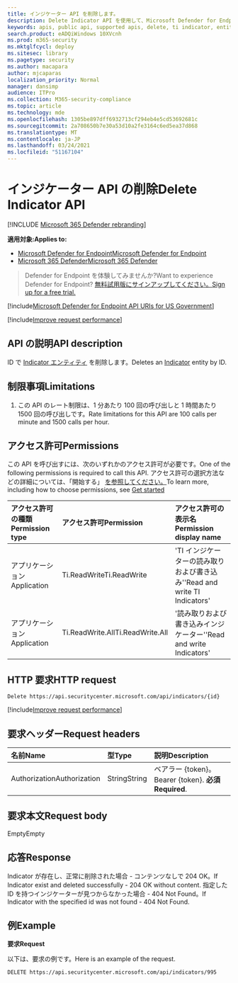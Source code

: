 ```yaml
---
title: インジケーター API を削除します。
description: Delete Indicator API を使用して、Microsoft Defender for Endpoint の ID でインジケーター エンティティを削除する方法について説明します。
keywords: apis, public api, supported apis, delete, ti indicator, entity, id
search.product: eADQiWindows 10XVcnh
ms.prod: m365-security
ms.mktglfcycl: deploy
ms.sitesec: library
ms.pagetype: security
ms.author: macapara
author: mjcaparas
localization_priority: Normal
manager: dansimp
audience: ITPro
ms.collection: M365-security-compliance
ms.topic: article
ms.technology: mde
ms.openlocfilehash: 1305be897dff6932713cf294eb4e5cd53692681c
ms.sourcegitcommit: 2a708650b7e30a53d10a2fe3164c6ed5ea37d868
ms.translationtype: MT
ms.contentlocale: ja-JP
ms.lasthandoff: 03/24/2021
ms.locfileid: "51167104"
---
```

# <a name="delete-indicator-api"></a><span data-ttu-id="4e02c-104">インジケーター API の削除</span><span class="sxs-lookup"><span data-stu-id="4e02c-104">Delete Indicator API</span></span>

[!INCLUDE [Microsoft 365 Defender rebranding](../../includes/microsoft-defender.md)]

<span data-ttu-id="4e02c-105">**適用対象:**</span><span class="sxs-lookup"><span data-stu-id="4e02c-105">**Applies to:**</span></span>
- [<span data-ttu-id="4e02c-106">Microsoft Defender for Endpoint</span><span class="sxs-lookup"><span data-stu-id="4e02c-106">Microsoft Defender for Endpoint</span></span>](https://go.microsoft.com/fwlink/p/?linkid=2154037)
- [<span data-ttu-id="4e02c-107">Microsoft 365 Defender</span><span class="sxs-lookup"><span data-stu-id="4e02c-107">Microsoft 365 Defender</span></span>](https://go.microsoft.com/fwlink/?linkid=2118804)

> <span data-ttu-id="4e02c-108">Defender for Endpoint を体験してみませんか?</span><span class="sxs-lookup"><span data-stu-id="4e02c-108">Want to experience Defender for Endpoint?</span></span> [<span data-ttu-id="4e02c-109">無料試用版にサインアップしてください。</span><span class="sxs-lookup"><span data-stu-id="4e02c-109">Sign up for a free trial.</span></span>](https://www.microsoft.com/microsoft-365/windows/microsoft-defender-atp?ocid=docs-wdatp-exposedapis-abovefoldlink)  

[!include[Microsoft Defender for Endpoint API URIs for US Government](../../includes/microsoft-defender-api-usgov.md)]

[!include[Improve request performance](../../includes/improve-request-performance.md)]


## <a name="api-description"></a><span data-ttu-id="4e02c-110">API の説明</span><span class="sxs-lookup"><span data-stu-id="4e02c-110">API description</span></span>
<span data-ttu-id="4e02c-111">ID で [Indicator エンティティ](ti-indicator.md) を削除します。</span><span class="sxs-lookup"><span data-stu-id="4e02c-111">Deletes an [Indicator](ti-indicator.md) entity by ID.</span></span>


## <a name="limitations"></a><span data-ttu-id="4e02c-112">制限事項</span><span class="sxs-lookup"><span data-stu-id="4e02c-112">Limitations</span></span>
1. <span data-ttu-id="4e02c-113">この API のレート制限は、1 分あたり 100 回の呼び出しと 1 時間あたり 1500 回の呼び出しです。</span><span class="sxs-lookup"><span data-stu-id="4e02c-113">Rate limitations for this API are 100 calls per minute and 1500 calls per hour.</span></span>


## <a name="permissions"></a><span data-ttu-id="4e02c-114">アクセス許可</span><span class="sxs-lookup"><span data-stu-id="4e02c-114">Permissions</span></span>
<span data-ttu-id="4e02c-115">この API を呼び出すには、次のいずれかのアクセス許可が必要です。</span><span class="sxs-lookup"><span data-stu-id="4e02c-115">One of the following permissions is required to call this API.</span></span> <span data-ttu-id="4e02c-116">アクセス許可の選択方法などの詳細については、「開始する」 [を参照してください。](apis-intro.md)</span><span class="sxs-lookup"><span data-stu-id="4e02c-116">To learn more, including how to choose permissions, see [Get started](apis-intro.md)</span></span>

<span data-ttu-id="4e02c-117">アクセス許可の種類</span><span class="sxs-lookup"><span data-stu-id="4e02c-117">Permission type</span></span> |   <span data-ttu-id="4e02c-118">アクセス許可</span><span class="sxs-lookup"><span data-stu-id="4e02c-118">Permission</span></span>  |   <span data-ttu-id="4e02c-119">アクセス許可の表示名</span><span class="sxs-lookup"><span data-stu-id="4e02c-119">Permission display name</span></span>
:---|:---|:---
<span data-ttu-id="4e02c-120">アプリケーション</span><span class="sxs-lookup"><span data-stu-id="4e02c-120">Application</span></span> |   <span data-ttu-id="4e02c-121">Ti.ReadWrite</span><span class="sxs-lookup"><span data-stu-id="4e02c-121">Ti.ReadWrite</span></span> |  <span data-ttu-id="4e02c-122">'TI インジケーターの読み取りおよび書き込み'</span><span class="sxs-lookup"><span data-stu-id="4e02c-122">'Read and write TI Indicators'</span></span>
<span data-ttu-id="4e02c-123">アプリケーション</span><span class="sxs-lookup"><span data-stu-id="4e02c-123">Application</span></span> |   <span data-ttu-id="4e02c-124">Ti.ReadWrite.All</span><span class="sxs-lookup"><span data-stu-id="4e02c-124">Ti.ReadWrite.All</span></span> |  <span data-ttu-id="4e02c-125">'読み取りおよび書き込みインジケーター'</span><span class="sxs-lookup"><span data-stu-id="4e02c-125">'Read and write Indicators'</span></span>


## <a name="http-request"></a><span data-ttu-id="4e02c-126">HTTP 要求</span><span class="sxs-lookup"><span data-stu-id="4e02c-126">HTTP request</span></span>
```
Delete https://api.securitycenter.microsoft.com/api/indicators/{id}
```

[!include[Improve request performance](../../includes/improve-request-performance.md)]

## <a name="request-headers"></a><span data-ttu-id="4e02c-127">要求ヘッダー</span><span class="sxs-lookup"><span data-stu-id="4e02c-127">Request headers</span></span>

<span data-ttu-id="4e02c-128">名前</span><span class="sxs-lookup"><span data-stu-id="4e02c-128">Name</span></span> | <span data-ttu-id="4e02c-129">型</span><span class="sxs-lookup"><span data-stu-id="4e02c-129">Type</span></span> | <span data-ttu-id="4e02c-130">説明</span><span class="sxs-lookup"><span data-stu-id="4e02c-130">Description</span></span>
:---|:---|:---
<span data-ttu-id="4e02c-131">Authorization</span><span class="sxs-lookup"><span data-stu-id="4e02c-131">Authorization</span></span> | <span data-ttu-id="4e02c-132">String</span><span class="sxs-lookup"><span data-stu-id="4e02c-132">String</span></span> | <span data-ttu-id="4e02c-133">ベアラー {token}。</span><span class="sxs-lookup"><span data-stu-id="4e02c-133">Bearer {token}.</span></span> <span data-ttu-id="4e02c-134">**必須**</span><span class="sxs-lookup"><span data-stu-id="4e02c-134">**Required**.</span></span>


## <a name="request-body"></a><span data-ttu-id="4e02c-135">要求本文</span><span class="sxs-lookup"><span data-stu-id="4e02c-135">Request body</span></span>
<span data-ttu-id="4e02c-136">Empty</span><span class="sxs-lookup"><span data-stu-id="4e02c-136">Empty</span></span>

## <a name="response"></a><span data-ttu-id="4e02c-137">応答</span><span class="sxs-lookup"><span data-stu-id="4e02c-137">Response</span></span>
<span data-ttu-id="4e02c-138">Indicator が存在し、正常に削除された場合 - コンテンツなしで 204 OK。</span><span class="sxs-lookup"><span data-stu-id="4e02c-138">If Indicator exist and deleted successfully - 204 OK without content.</span></span>
<span data-ttu-id="4e02c-139">指定した ID を持つインジケーターが見つからなかった場合 - 404 Not Found。</span><span class="sxs-lookup"><span data-stu-id="4e02c-139">If Indicator with the specified id was not found - 404 Not Found.</span></span>

## <a name="example"></a><span data-ttu-id="4e02c-140">例</span><span class="sxs-lookup"><span data-stu-id="4e02c-140">Example</span></span>

<span data-ttu-id="4e02c-141">**要求**</span><span class="sxs-lookup"><span data-stu-id="4e02c-141">**Request**</span></span>

<span data-ttu-id="4e02c-142">以下は、要求の例です。</span><span class="sxs-lookup"><span data-stu-id="4e02c-142">Here is an example of the request.</span></span>

```http
DELETE https://api.securitycenter.microsoft.com/api/indicators/995
```
